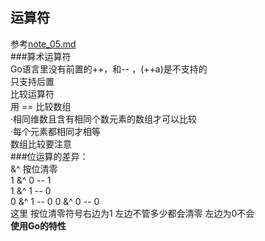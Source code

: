 **运算符**
-
参考[note_05.md](note/note_05.md)  
###算术运算符  
    Go语言里没有前置的++，和-- ，(++a)是不支持的  
    只支持后置  
    比较运算符  
    用 == 比较数组  
        ·相同维数且含有相同个数元素的数组才可以比较  
        ·每个元素都相同才相等   
    数组比较要注意   
###位运算的差异：   
    &^ 按位清零  
    1 &^ 0 -- 1  
    1 &^ 1 -- 0  
    0 &^ 1 -- 0
    0 &^ 0 -- 0   
    这里 按位清零符号右边为1 左边不管多少都会清零 左边为0不会   
**使用Go的特性**